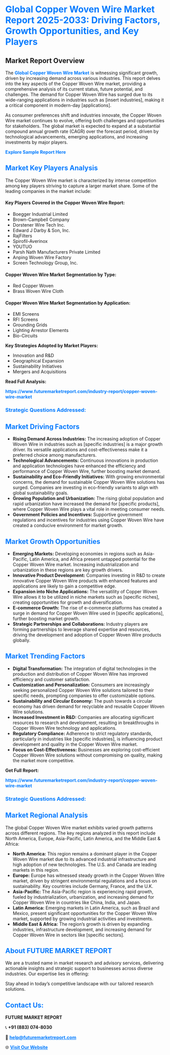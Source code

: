 <h1 style="color: #007BFF;">Global Copper Woven Wire Market Report 2025-2033: Driving Factors, Growth Opportunities, and Key Players</h1>

<section id="overview">
<h2>Market Report Overview</h2>
<p>The <a href="https://www.futuremarketreport.com/industry-report/copper-woven-wire-market" style="color: #007BFF; text-decoration: none;"><strong>Global Copper Woven Wire Market</strong></a> is witnessing significant growth, driven by increasing demand across various industries. This report delves into the key aspects of the Copper Woven Wire market, providing a comprehensive analysis of its current status, future potential, and challenges. The demand for Copper Woven Wire has surged due to its wide-ranging applications in industries such as [insert industries], making it a critical component in modern-day [applications].</p>
<p>As consumer preferences shift and industries innovate, the Copper Woven Wire market continues to evolve, offering both challenges and opportunities for stakeholders. The global market is expected to expand at a substantial compound annual growth rate (CAGR) over the forecast period, driven by technological advancements, emerging applications, and increasing investments by major players.</p>
</section>

<section id="overview">
<p><a href="https://www.futuremarketreport.com/request-sample/reportId=56406" style="color: #007BFF; text-decoration: none;"><strong>Explore Sample Report Here</strong></a></p>
</section>

<section id="key-players">
<h2 style="color: #007BFF;">Market Key Players Analysis</h2>
<p>The Copper Woven Wire market is characterized by intense competition among key players striving to capture a larger market share. Some of the leading companies in the market include:</p>
<h4>Key Players Covered in the Copper Woven Wire Report:</h4>
<ul><li>Boegger Industrial Limited</li><li>Brown-Campbell Company</li><li>Dorstener Wire Tech Inc.</li><li>Edward J Darby &amp; Son, Inc.</li><li>RajFilters</li><li>Spirofil-Averinox</li><li>YOUTUO</li><li>Parsh Nath Manufacturers Private Limited</li><li>Anping Woven Wire Factory</li><li>Screen Technology Group, Inc.</li></ul>
<h4>Copper Woven Wire Market Segmentation by Type:</h4>
<ul><li>Red Copper Woven</li><li>Brass Woven Wire Cloth</li></ul>

<h4>Copper Woven Wire Market Segmentation by Application:</h4>
<ul><li>EMI Screens</li><li>RFI Screens</li><li>Grounding Grids</li><li>Lighting Arrestor Elements</li><li>Bio-Circuits</li></ul>
<p><strong>Key Strategies Adopted by Market Players:</strong></p>
<ul>
<li>Innovation and R&D</li>
<li>Geographical Expansion</li>
<li>Sustainability Initiatives</li>
<li>Mergers and Acquisitions</li>
</ul>
</section>

<section>
<p><strong>Read Full Analysis: </strong></p><a href="https://www.futuremarketreport.com/industry-report/copper-woven-wire-market" style="color: #007BFF; text-decoration: none;"><strong>https://www.futuremarketreport.com/industry-report/copper-woven-wire-market</strong></a>
<h3 style="color: #007BFF;">Strategic Questions Addressed:</h3>
</section>

<section id="driving-factors">
<h2 style="color: #007BFF;">Market Driving Factors</h2>
<ul>
<li><strong>Rising Demand Across Industries:</strong> The increasing adoption of Copper Woven Wire in industries such as [specific industries] is a major growth driver. Its versatile applications and cost-effectiveness make it a preferred choice among manufacturers.</li>
<li><strong>Technological Advancements:</strong> Continuous innovations in production and application technologies have enhanced the efficiency and performance of Copper Woven Wire, further boosting market demand.</li>
<li><strong>Sustainability and Eco-Friendly Initiatives:</strong> With growing environmental concerns, the demand for sustainable Copper Woven Wire solutions has surged. Companies are investing in eco-friendly variants to align with global sustainability goals.</li>
<li><strong>Growing Population and Urbanization:</strong> The rising global population and rapid urbanization have increased the demand for [specific products], where Copper Woven Wire plays a vital role in meeting consumer needs.</li>
<li><strong>Government Policies and Incentives:</strong> Supportive government regulations and incentives for industries using Copper Woven Wire have created a conducive environment for market growth.</li>
</ul>
</section>

<section id="growth-opportunities">
<h2 style="color: #007BFF;">Market Growth Opportunities</h2>
<ul>
<li><strong>Emerging Markets:</strong> Developing economies in regions such as Asia-Pacific, Latin America, and Africa present untapped potential for the Copper Woven Wire market. Increasing industrialization and urbanization in these regions are key growth drivers.</li>
<li><strong>Innovative Product Development:</strong> Companies investing in R&D to create innovative Copper Woven Wire products with enhanced features and applications are likely to gain a competitive edge.</li>
<li><strong>Expansion into Niche Applications:</strong> The versatility of Copper Woven Wire allows it to be utilized in niche markets such as [specific niches], creating opportunities for growth and diversification.</li>
<li><strong>E-commerce Growth:</strong> The rise of e-commerce platforms has created a surge in demand for Copper Woven Wire used in [specific applications], further boosting market growth.</li>
<li><strong>Strategic Partnerships and Collaborations:</strong> Industry players are forming partnerships to leverage shared expertise and resources, driving the development and adoption of Copper Woven Wire products globally.</li>
</ul>
</section>

<section id="trending-factors">
<h2 style="color: #007BFF;">Market Trending Factors</h2>
<ul>
<li><strong>Digital Transformation:</strong> The integration of digital technologies in the production and distribution of Copper Woven Wire has improved efficiency and customer satisfaction.</li>
<li><strong>Customization and Personalization:</strong> Consumers are increasingly seeking personalized Copper Woven Wire solutions tailored to their specific needs, prompting companies to offer customizable options.</li>
<li><strong>Sustainability and Circular Economy:</strong> The push towards a circular economy has driven demand for recyclable and reusable Copper Woven Wire solutions.</li>
<li><strong>Increased Investment in R&D:</strong> Companies are allocating significant resources to research and development, resulting in breakthroughs in Copper Woven Wire technology and applications.</li>
<li><strong>Regulatory Compliance:</strong> Adherence to strict regulatory standards, particularly in industries like [specific industries], is influencing product development and quality in the Copper Woven Wire market.</li>
<li><strong>Focus on Cost-Effectiveness:</strong> Businesses are exploring cost-efficient Copper Woven Wire solutions without compromising on quality, making the market more competitive.</li>
</ul>
</section>

<section>
<p><strong>Get Full Report: </strong></p><a href="https://www.futuremarketreport.com/industry-report/copper-woven-wire-market" style="color: #007BFF; text-decoration: none;"><strong>https://www.futuremarketreport.com/industry-report/copper-woven-wire-market</strong></a>
<h3 style="color: #007BFF;">Strategic Questions Addressed:</h3>
</section>


<section id="regional-analysis">
<h2 style="color: #007BFF;">Market Regional Analysis</h2>
<p>The global Copper Woven Wire market exhibits varied growth patterns across different regions. The key regions analyzed in this report include North America, Europe, Asia-Pacific, Latin America, and the Middle East & Africa:</p>
<ul>
<li><strong>North America:</strong> This region remains a dominant player in the Copper Woven Wire market due to its advanced industrial infrastructure and high adoption of new technologies. The U.S. and Canada are leading markets in this region.</li>
<li><strong>Europe:</strong> Europe has witnessed steady growth in the Copper Woven Wire market, driven by stringent environmental regulations and a focus on sustainability. Key countries include Germany, France, and the U.K.</li>
<li><strong>Asia-Pacific:</strong> The Asia-Pacific region is experiencing rapid growth, fueled by industrialization, urbanization, and increasing demand for Copper Woven Wire in countries like China, India, and Japan.</li>
<li><strong>Latin America:</strong> Emerging markets in Latin America, such as Brazil and Mexico, present significant opportunities for the Copper Woven Wire market, supported by growing industrial activities and investments.</li>
<li><strong>Middle East & Africa:</strong> The region’s growth is driven by expanding industries, infrastructure development, and increasing demand for Copper Woven Wire in sectors like [specific sectors].</li>
</ul>
</section>

<footer>
<h2 style="color: #007BFF;">About FUTURE MARKET REPORT</h2>
<p>We are a trusted name in market research and advisory services, delivering actionable insights and strategic support to businesses across diverse industries. Our expertise lies in offering:</p>

<p>Stay ahead in today’s competitive landscape with our tailored research solutions.</p>

<h2 style="color: #007BFF;">Contact Us:</h2>
<p><strong>FUTURE MARKET REPORT</strong></p>
<p>📞 <strong>+91 (883) 074-8030</strong></p>
<p>📧 <strong><a href="mailto:help@futuremarketreport.com" style="color: #007BFF;">help@futuremarketreport.com</a></strong></p>
<p>🌐 <strong><a href="https://www.futuremarketreport.com/" style="color: #007BFF;">Visit Our Website</a></strong></p>
</footer>